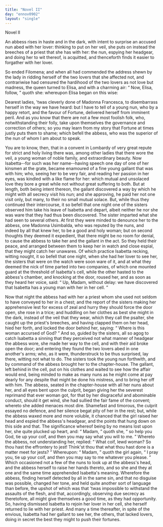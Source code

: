 ```yaml
---
title: "Novel II"
day: "ennov0902"
layout: "single"
---
```

<html>
 <head>
 </head>
 <body>
  <div id="nov0902" type="novella" who="elissa">
   <head>
    Novel II
   </head>
   <argument>
    <p>
     <milestone id="p09020001"/>
     <!--(i)-->
     An abbess rises in haste and in the dark, with intent to
 surprise an accused nun abed with her lover: thinking
 to put on her veil, she puts on instead the breeches
 of a priest that she has with her: the nun, espying
 her headgear, and doing her to wit thereof, is acquitted,
 and thenceforth finds it easier to forgather with her
 lover.
     <!--(/i)-->
    </p>
   </argument>
   <div3 type="commentary" who="author">
    <p>
     <milestone id="p09020002"/>
     <!--(sc)-->
     So
     <!--(/sc)-->
     ended Filomena; and when all had commended the address
 shewn by the lady in ridding herself of the two lovers that she
 affected not, and contrariwise had censured the hardihood of the two
 lovers as not love but madness, the queen turned to Elisa, and with
 a charming air:
     <q direct="unspecified">
      Now, Elisa, follow,
     </q>
     quoth she: whereupon Elisa
 began on this wise:
    </p>
   </div3>
   <div3 type="commentary" who="elissa">
    <p>
     <milestone id="p09020003"/>
     Dearest ladies, 'twas cleverly done of Madonna
 Francesca, to disembarrass herself in the way we have heard: but I
 have to tell of a young nun, who by a happy retort, and the favour
 of Fortune, delivered herself from imminent peril.
     <milestone id="p09020004"/>
     And as you
 know that there are not a few most foolish folk, who, notwithstanding
 their folly, take upon themselves the governance and correction of
 others; so you may learn from my story that Fortune at times justly
 puts them to shame; which befell the abbess, who was the superior
 of the nun of whom I am about to speak.
    </p>
   </div3>
   <p>
    <milestone id="p09020005"/>
    You are to know, then, that in a convent in Lombardy of very
 great repute for strict and holy living there was, among other ladies
 that there wore the veil, a young woman of noble family, and extraordinary
 beauty. Now Isabetta--for such was her name--having
 speech one day of one of her kinsmen at the grate, became enamoured
    <pb n="272"/>
    of a fine young gallant that was with him; who, seeing her to be
 very fair, and reading her passion in her eyes, was kindled with a like
 flame for her: which mutual and unsolaced love they bore a great
 while not without great suffering to both.
    <milestone id="p09020006"/>
    But at length, both being
 intent thereon, the gallant discovered a way by which he might with
 all secrecy visit his nun; and she approving, he paid her not one visit
 only, but many, to their no small mutual solace.
    <milestone id="p09020007"/>
    But, while thus they
 continued their intercourse, it so befell that one night one of the
 sisters observed him take his leave of Isabetta and depart, albeit neither
 he nor she was ware that they had thus been discovered. The sister
 imparted what she had seen to several others. At first they were
 minded to denounce her to the abbess, one Madonna Usimbalda,
 who was reputed by the nuns, and indeed by all that knew her, to
 be a good and holy woman; but on second thoughts they deemed it
 expedient, that there might be no room for denial, to cause the abbess
 to take her and the gallant in the act. So they held their peace, and
 arranged between them to keep her in watch and close espial, that
 they might catch her unawares.
    <milestone id="p09020008"/>
    Of which practice Isabetta recking,
 witting nought, it so befell that one night, when she had her lover
 to see her, the sisters that were on the watch were soon ware of it,
 and at what they deemed the nick of time parted into two companies,
 of which one mounted guard at the threshold of Isabetta's cell, while
 the other hasted to the abbess's chamber, and knocking at the door,
 roused her, and as soon as they heard her voice, said:
    <q direct="unspecified">
     Up, Madam,
 without delay: we have discovered that Isabetta has a young man
 with her in her cell.
    </q>
   </p>
   <p>
    <milestone id="p09020009"/>
    Now that night the abbess had with her a priest whom she used
 not seldom to have conveyed to her in a chest; and the report of the
 sisters making her apprehensive lest for excess of zeal and hurry they
 should force the door open, she rose in a trice; and huddling on
 her clothes as best she might in the dark, instead of the veil that
 they wear, which they call the psalter, she caught up the priest's
 breeches, and having clapped them on her head,
    <milestone id="p09020010"/>
    hied her forth,
 and locked the door behind her, saying:
    <q direct="unspecified">
     Where is this woman
 accursed of God?
    </q>
    <milestone id="p09020011"/>
    And so, guided by the sisters, all so agog to catch
 Isabetta a sinning that they perceived not what manner of headgear
 the abbess wore, she made her way to the cell, and with their
 aid broke open the door; and entering they found the two lovers
    <pb n="273"/>
    abed in one another's arms; who, as it were, thunderstruck to be
 thus surprised, lay there, witting not what to do.
    <milestone id="p09020012"/>
    The sisters took
 the young nun forthwith, and by command of the abbess brought her
 to the chapter-house. The gallant, left behind in the cell, put on
 his clothes and waited to see how the affair would end, being minded
 to make as many nuns as he might come at pay dearly for any despite
 that might be done his mistress, and to bring her off with him.
    <milestone id="p09020013"/>
    The
 abbess, seated in the chapter-house with all her nuns about her, and
 all eyes bent upon the culprit, began giving her the severest reprimand
 that ever woman got, for that by her disgraceful and abominable conduct,
 should it get wind, she had sullied the fair fame of the convent;
 whereto she added menaces most dire.
    <milestone id="p09020014"/>
    Shamefast and timorous, the
 culprit essayed no defence, and her silence begat pity of her in
 the rest; but, while the abbess waxed more and more voluble, it
 chanced that the girl raised her head and espied the abbess's headgear,
 and the points that hung down on this side and that.
    <milestone id="p09020015"/>
    The significance
 whereof being by no means lost upon her, she quite plucked
 up heart, and:
    <q direct="unspecified">
     Madam,
    </q>
    quoth she,
    <q direct="unspecified">
     so help you God, tie up
 your coif, and then you may say what you will to me.
    </q>
    <milestone id="p09020016"/>
    Whereto
 the abbess, not understanding her, replied:
    <q direct="unspecified">
     What coif, lewd
 woman? So thou hast the effrontery to jest! Think'st thou that
 what thou hast done is a matter meet for jests?
    </q>
    <milestone id="p09020017"/>
    Whereupon:
    <q direct="unspecified">
     Madam,
    </q>
    quoth the girl again,
    <q direct="unspecified">
     I pray you, tie up your coif, and
 then you may say to me whatever you please.
    </q>
    Which occasioned
 not a few of the nuns to look up at the abbess's head, and the abbess
 herself to raise her hands thereto, and so she and they at one and the
 same time apprehended Isabetta's meaning.
    <milestone id="p09020018"/>
    Wherefore the abbess,
 finding herself detected by all in the same sin, and that no disguise
 was possible, changed her tone, and held quite another sort of language
 than before, the upshot of which was that 'twas impossible to withstand
 the assaults of the flesh, and that, accordingly, observing due
 secrecy as theretofore, all might give themselves a good time, as they
 had opportunity. So, having dismissed Isabetta to rejoin her lover in
 her cell, she herself returned to lie with her priest.
    <milestone id="p09020019"/>
    And many a
 time thereafter, in spite of the envious, Isabetta had her gallant to
 see her, the others, that lacked lovers, doing in secret the best they
 might to push their fortunes.
   </p>
  </div>
 </body>
</html>